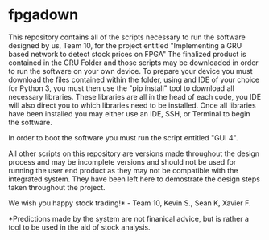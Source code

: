 # fpgadown

This repository contains all of the scripts necessary to run the software designed by us, Team 10, for the project entitled "Implementing a GRU based network to detect stock prices on FPGA"
The finalized product is contained in the GRU Folder and those scripts may be downloaded in order to run the software on your own device.
To prepare your device you must download the files contained within the folder, using and IDE of your choice for Python 3, you must then use the "pip install" tool to download all necessary libraries. These libraries are all in the head of each code, you IDE will also direct you to which libraries need to be installed. Once all libraries have been installed you may either use an IDE, SSH, or Terminal to begin the software.

In order to boot the software you must run the script entitled "GUI 4". 



All other scripts on this repository are versions made throughout the design process and may be incomplete versions and should not be used for running the user end product as they may not be compatible with the integrated system. They have been left here to demostrate the design steps taken throughout the project. 


We wish you happy stock trading!* - Team 10, Kevin S., Sean K, Xavier F.


*Predictions made by the system are not finanical advice, but is rather a tool to be used in the aid of stock analysis.
